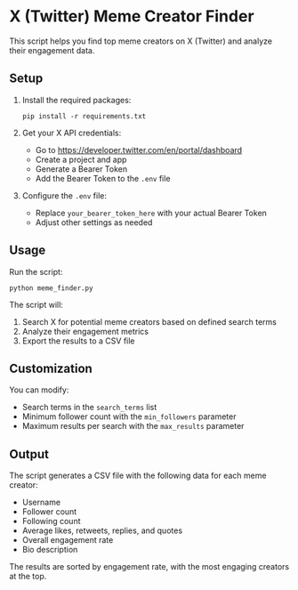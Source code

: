 # X (Twitter) Meme Creator Finder

This script helps you find top meme creators on X (Twitter) and analyze their engagement data.

## Setup

1. Install the required packages:
   ```
   pip install -r requirements.txt
   ```

2. Get your X API credentials:
   - Go to https://developer.twitter.com/en/portal/dashboard
   - Create a project and app
   - Generate a Bearer Token
   - Add the Bearer Token to the `.env` file

3. Configure the `.env` file:
   - Replace `your_bearer_token_here` with your actual Bearer Token
   - Adjust other settings as needed

## Usage

Run the script:
```
python meme_finder.py
```

The script will:
1. Search X for potential meme creators based on defined search terms
2. Analyze their engagement metrics
3. Export the results to a CSV file

## Customization

You can modify:
- Search terms in the `search_terms` list
- Minimum follower count with the `min_followers` parameter
- Maximum results per search with the `max_results` parameter

## Output

The script generates a CSV file with the following data for each meme creator:
- Username
- Follower count
- Following count
- Average likes, retweets, replies, and quotes
- Overall engagement rate
- Bio description

The results are sorted by engagement rate, with the most engaging creators at the top.
